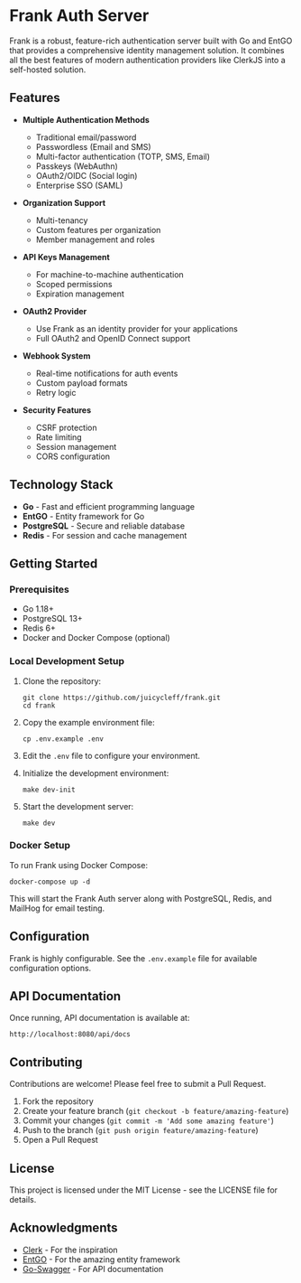 # Frank Auth Server

Frank is a robust, feature-rich authentication server built with Go and EntGO that provides a comprehensive identity management solution. It combines all the best features of modern authentication providers like ClerkJS into a self-hosted solution.

## Features

- **Multiple Authentication Methods**
   - Traditional email/password
   - Passwordless (Email and SMS)
   - Multi-factor authentication (TOTP, SMS, Email)
   - Passkeys (WebAuthn)
   - OAuth2/OIDC (Social login)
   - Enterprise SSO (SAML)

- **Organization Support**
   - Multi-tenancy
   - Custom features per organization
   - Member management and roles

- **API Keys Management**
   - For machine-to-machine authentication
   - Scoped permissions
   - Expiration management

- **OAuth2 Provider**
   - Use Frank as an identity provider for your applications
   - Full OAuth2 and OpenID Connect support

- **Webhook System**
   - Real-time notifications for auth events
   - Custom payload formats
   - Retry logic

- **Security Features**
   - CSRF protection
   - Rate limiting
   - Session management
   - CORS configuration

## Technology Stack

- **Go** - Fast and efficient programming language
- **EntGO** - Entity framework for Go
- **PostgreSQL** - Secure and reliable database
- **Redis** - For session and cache management

## Getting Started

### Prerequisites

- Go 1.18+
- PostgreSQL 13+
- Redis 6+
- Docker and Docker Compose (optional)

### Local Development Setup

1. Clone the repository:
   ```
   git clone https://github.com/juicycleff/frank.git
   cd frank
   ```

2. Copy the example environment file:
   ```
   cp .env.example .env
   ```

3. Edit the `.env` file to configure your environment.

4. Initialize the development environment:
   ```
   make dev-init
   ```

5. Start the development server:
   ```
   make dev
   ```

### Docker Setup

To run Frank using Docker Compose:

```
docker-compose up -d
```

This will start the Frank Auth server along with PostgreSQL, Redis, and MailHog for email testing.

## Configuration

Frank is highly configurable. See the `.env.example` file for available configuration options.

## API Documentation

Once running, API documentation is available at:

```
http://localhost:8080/api/docs
```

## Contributing

Contributions are welcome! Please feel free to submit a Pull Request.

1. Fork the repository
2. Create your feature branch (`git checkout -b feature/amazing-feature`)
3. Commit your changes (`git commit -m 'Add some amazing feature'`)
4. Push to the branch (`git push origin feature/amazing-feature`)
5. Open a Pull Request

## License

This project is licensed under the MIT License - see the LICENSE file for details.

## Acknowledgments

- [Clerk](https://clerk.dev/) - For the inspiration
- [EntGO](https://entgo.io/) - For the amazing entity framework
- [Go-Swagger](https://github.com/go-swagger/go-swagger) - For API documentation